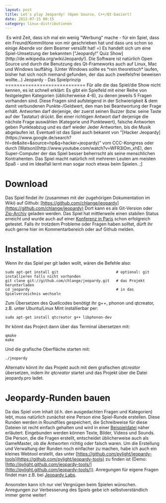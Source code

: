 ```yaml
---
layout: post
title: Let's play Jeopardy! (Open Source, C++/Qt-basiert)
date: 2012-07-15 00:15
category: linux-distributionen
---
```

<img src="{{site.url}}/images/blog/icon.png" class="lefticon" alt="" />
Es wird Zeit, dass ich mal ein wenig "Werbung" mache - für ein Spiel, dass ein Freund/Kommilitone von mir geschrieben hat und dass uns schon so einige Abende vor dem Beamer versüßt hat! =) Es handelt sich um eine Spiel-Umsetzung der bekannten ["Jeopardy!" Quiz Show](http://de.wikipedia.org/wiki/Jeopardy!). Die Software ist natürlich Open Source und durch die Benutzung des Qt-Frameworks auch auf Linux, Mac und Windows lauffähig. (Unter Windows sollte es *rein theoretisch* laufen, bisher hat sich noch niemand gefunden, der das auch zweifelsfrei beweisen wollte...)
<!--more-->
Jeopardy - Das Spielprinzip
============================
Für alle die das Spiel/die Show nicht kennen, es ist schnell erklärt: Es gibt ein Spielfeld mit einer Reihe von festgelegten Kategorien (üblicherweise 4-6), zu denen jeweils 5 Fragen vorhanden sind. Diese Fragen sind aufsteigend in der Schwierigkeit & dem damit verbundenen Punkte-/Geldwert, den man bei Beantwortung der Frage erhält. Antworten darf derjenige, der zuerst seinen Buzzer (bzw. seine Taste auf der Tastatur) drückt. Bei einer richtigen Antwort darf derjenige die nächste Frage auswählen (Kategorie und Punktewert), falsche Antworten geben Punkteabzug und es darf wieder Jeder Antworten, bis die Musik abgelaufen ist. Eventuell ist das Spiel auch bekannt von "[Hacker Jeopardy](https://www.google.de/search?hl=de&site=&source=hp&q=hacker+jeopardy)" vom CCC-Kongress oder durch [Watson](http://www.youtube.com/watch?v=WFR3lOm_xhE), den Super-Computer der das Spiel besser beherrscht als seine menschlichen Kontrahenten.
Das Spiel macht natürlich mit mehreren Leuten am meisten Spaß - und im Idealfall lernt man sogar noch etwas beim Spielen. ;]

Download
========
Das Spiel findet ihr (zusammen mit der zugehörigen Dokumentation im Wiki) auf Github:
[https://github.com/chlange/jeopardy](https://github.com/chlange/jeopardy)
Dort kann es als Git-Version oder [Zip-Archiv](https://github.com/chlange/jeopardy/tags) geladen werden. Das Spiel hat mittlerweile einen stabilen Status erreicht und wurde auch auf einer [Konferenz in Paris](http://www.youtube.com/watch?v=y6qF6n3erRY) schon erfolgreich getestet. Falls ihr trotzdem Probleme oder Fragen haben solltet, dürft ihr euch gerne hier im Kommentarbereich oder auf Github melden.

Installation
=============
Wenn ihr das Spiel per git laden wollt, wären die Befehle also:

	sudo apt-get install git                          # optional: git installieren falls nicht vorhanden
	git clone git://github.com/chlange/jeopardy.git   # das Projekt herunterladen
	cd jeopardy                                       # in das Spielverzeichnis wechseln
	
Zum Übersetzen des Quellcodes benötigt ihr g++, phonon und qtcreator, z.B. unter Ubuntu/Linux Mint installierbar per:

	sudo apt-get install qtcreator g++ libphonon-dev
	
Ihr könnt das Project dann über das Terminal übersetzen mit:

	qmake
	make

Und die grafische Oberfläche starten mit:

	./jeopardy

Alternativ könnt ihr das Projekt auch mit dem grafischen *qtcreator* übersetzen, indem ihr *qtcreator* startet und das Projekt über die Datei jeopardy.pro ladet.


Jeopardy-Runden bauen
======================
Da das Spiel vom Inhalt (d.h. den ausgedachten Fragen und Kategorien) lebt, muss natürlich zunächst eine Person eine Spiel-Runde erstellen. Diese Runden werden in Roundfiles gespeichert, die Schreibweise für diese Dateien ist recht einfach gehalten und wird in einer [Beispieldatei](https://github.com/chlange/jeopardy/blob/master/answers/1.jrf) näher erläutert. Eingebunden werden können Texte, Bilder, Videos und Sounds. Die Person, die die Fragen erstellt, entscheidet üblicherweise auch als GameMaster, ob die Antworten richtig oder falsch waren. Um die Erstellung und Verwaltung der Runden noch einfacher zu machen, habe ich auch ein kleines Webtool erstellt, das unter [https://github.com/pylight/jeopardy-tools](https://github.com/pylight/jeopardy-tools) zu finden ist (Demo: [http://pylight.github.com/jeopardy-tools/](http://pylight.github.com/jeopardy-tools/)). Anregungen für eigene Fragen findet man z.B. bei [Jeopardy Labs](http://jeopardylabs.com/browse/).

Ansonsten kann ich nur viel Vergnügen beim Spielen wünschen. Anregungen zur Verbesserung des Spiels gebe ich selbstverständlich immer gerne weiter!

